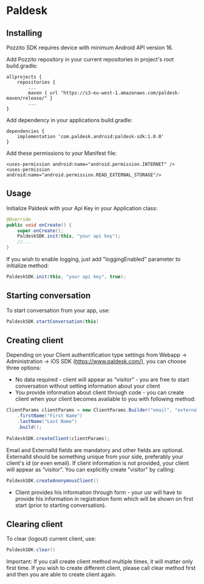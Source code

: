 
# Paldesk
## Installing

Pozzito SDK requires device with minimum Android API version 16.

Add Pozzito repository in your current repositories in project's root build.gradle:

    allprojects {
    	repositories {
			...
    		maven { url "https://s3-eu-west-1.amazonaws.com/paldesk-maven/release/" }
			...
    }

Add dependency in your applications build.gradle:

    dependencies {
        implementation 'com.paldesk.android:paldesk-sdk:1.0.0'
    }
    
Add these permissions to your Manifest file:

    <uses-permission android:name="android.permission.INTERNET" />
    <uses-permission android:name="android.permission.READ_EXTERNAL_STORAGE"/>


## Usage

Initialize Paldesk with your Api Key in your Application class:
```java
@Override
public void onCreate() {
    super.onCreate();
    PaldeskSDK.init(this, "your api key");
    //...
}
```    
If you wish to enable logging, just add "loggingEnabled" parameter to initialize method:
```java
PaldeskSDK.init(this, "your api key", true);
```
## Starting conversation
To start conversation from your app, use:

```java
PaldeskSDK.startConversation(this)
```
## Creating client

Depending on your Client authentification type settings from Webapp -> Administration -> iOS SDK (https://www.paldesk.com/), you can choose three options:

* No data required - client will appear as “visitor” - you are free to start conversation without setting information about your client
* You provide information about client through code - you can create client when your client becomes available to you with following method:
        
```java
ClientParams clientParams = new ClientParams.Builder("email", "externalId")
    .firstName("First Name")
    .lastName("Last Name")
    .build();
                
PaldeskSDK.createClient(clientParams);
```        

  Email and ExternalId fields are mandatory and other fields are optional. ExternalId should be something unique from your        side, preferably your client's id (or even email).
  If client information is not provided, your client will appear as “visitor". You can explicitly create "visitor" by calling:
```java
PaldeskSDK.createAnonymousClient()
``` 
* Client provides his information through form - your usr will have to provide his information in registration form which will be shown on first start (prior to starting conversation).



## Clearing client

To clear (logout) current client, use:
```java
PaldeskSDK.clear()
```
  
Important: If you call create client method multiple times, it will matter only first time. If you wish to create different client, please call clear method first and then you are able to create client again.
